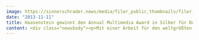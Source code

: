 ```yaml
---
image: https://sinnerschrader.news/media/filer_public_thumbnails/filer_public/de/c5/dec50d00-d02a-49de-b98d-e2215b522dd2/varfoldersdjk8pxf42x64d8fxslz8jcc8fc0000gnttmpunqxd2__480x288_q85_crop_subsampling-2_upscale.jpg
date: "2013-11-11"
title: Haasenstein gewinnt den Annual Multimedia Award in Silber für Dole-earth.com
content: <div class="newsbody"><p>Mit einer Arbeit für den weltgrößten Fruchtproduzenten Dole hat sich die Hamburger <a href="http&#58;//haasenstein.com">Kreativagentur Haasenstein</a> einen <a href="http&#58;//www.annual-multimedia.de/">Annual Multimedia Award</a> in Silber gesichert. Das prämierte Verbraucherportal <a href="http&#58;//dole-earth.com">dole-earth.com</a> setzt auf Transparenz und Nachhaltigkeit, indem es Kunden über Anbau und Herkunft der von Dole angebotenen Produkte informiert. </p><p>Über Erklärvideos, Interviews, Bildergalerien und Bewegtbild-Reportagen können Kunden in die Welt der Früchte, der Plantagen und der Menschen dahinter eintauchen. </p><p>Nach mehrtägiger Sitzung hatte die Jury der Annual Multimedia 2014 Awards 123 aus 438 Einsendungen prämiert, darunter Webseiten/Portale, Mobile Apps und Microsites.</p><p>￼￼￼￼￼￼￼￼￼￼￼￼￼￼￼￼￼￼￼￼￼￼￼￼￼￼￼￼￼￼￼￼￼￼￼￼￼￼￼￼￼￼￼￼￼￼￼￼￼￼￼￼￼￼￼￼￼￼￼￼￼￼￼￼￼￼￼￼￼￼￼￼￼￼￼￼￼￼￼￼￼￼￼￼￼￼￼￼￼￼￼￼￼￼￼￼￼￼￼￼￼￼￼￼￼￼￼￼￼￼￼￼￼￼￼￼￼￼￼￼￼￼￼￼￼￼￼￼￼￼￼￼￼￼￼￼￼￼￼￼Der Wettbewerb illustriert seit 1996 das digitale Werbejahr, dokumentiert den State of the Art und filtert wegweisende Arbeiten heraus. Der Annual Multimedia Award gibt Antworten auf Fragen nach aktuellen Standards, Möglichkeiten und Zukunftsperspektiven der digitalen Markenkommunikation.</p><p>Im Jahr 2012 erhielt <a href="http&#58;//dole-earth.com">dole-earth.com</a> den European Excellence Award als beste europäische Unternehmenswebseite.</p><p><strong>Weitere Informationen&#58;</strong><br/><a href="http&#58;//www.sinnerschrader.com/news/haasenstein-gestaltet-corporate-content-plattform-fur-dole/">Haasenstein gestaltet Corporate-Content-Plattform für Dole</a> (30.05.2013)</p><p><a class="news-backlink" href="/de/"><svg class="svg-ico svg-ico--arrow-left"><use xlink&#58;href="#arrow-down"></use></svg>Zurück zur Presse Übersicht</a></p></div>
---
```

